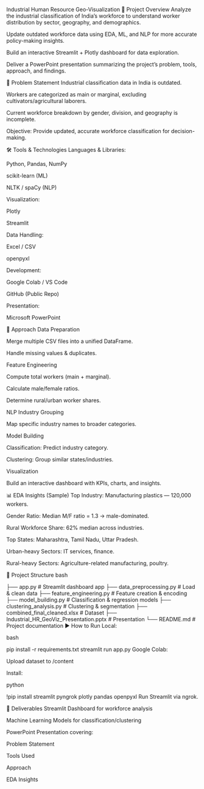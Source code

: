 Industrial Human Resource Geo-Visualization
📌 Project Overview
Analyze the industrial classification of India’s workforce to understand worker distribution by sector, geography, and demographics.

Update outdated workforce data using EDA, ML, and NLP for more accurate policy-making insights.

Build an interactive Streamlit + Plotly dashboard for data exploration.

Deliver a PowerPoint presentation summarizing the project’s problem, tools, approach, and findings.

🎯 Problem Statement
Industrial classification data in India is outdated.

Workers are categorized as main or marginal, excluding cultivators/agricultural laborers.

Current workforce breakdown by gender, division, and geography is incomplete.

Objective: Provide updated, accurate workforce classification for decision-making.

🛠 Tools & Technologies
Languages & Libraries:

Python, Pandas, NumPy

scikit-learn (ML)

NLTK / spaCy (NLP)

Visualization:

Plotly

Streamlit

Data Handling:

Excel / CSV

openpyxl

Development:

Google Colab / VS Code

GitHub (Public Repo)

Presentation:

Microsoft PowerPoint

🚀 Approach
Data Preparation

Merge multiple CSV files into a unified DataFrame.

Handle missing values & duplicates.

Feature Engineering

Compute total workers (main + marginal).

Calculate male/female ratios.

Determine rural/urban worker shares.

NLP Industry Grouping

Map specific industry names to broader categories.

Model Building

Classification: Predict industry category.

Clustering: Group similar states/industries.

Visualization

Build an interactive dashboard with KPIs, charts, and insights.

📊 EDA Insights (Sample)
Top Industry: Manufacturing plastics — 120,000 workers.

Gender Ratio: Median M/F ratio = 1.3 → male-dominated.

Rural Workforce Share: 62% median across industries.

Top States: Maharashtra, Tamil Nadu, Uttar Pradesh.

Urban-heavy Sectors: IT services, finance.

Rural-heavy Sectors: Agriculture-related manufacturing, poultry.

📂 Project Structure
bash

├── app.py                         # Streamlit dashboard app
├── data_preprocessing.py          # Load & clean data
├── feature_engineering.py         # Feature creation & encoding
├── model_building.py              # Classification & regression models
├── clustering_analysis.py         # Clustering & segmentation
├── combined_final_cleaned.xlsx    # Dataset
├── Industrial_HR_GeoViz_Presentation.pptx  # Presentation
└── README.md                      # Project documentation
▶️ How to Run
Local:

bash

pip install -r requirements.txt
streamlit run app.py
Google Colab:

Upload dataset to /content

Install:

python

!pip install streamlit pyngrok plotly pandas openpyxl
Run Streamlit via ngrok.

📜 Deliverables
Streamlit Dashboard for workforce analysis

Machine Learning Models for classification/clustering

PowerPoint Presentation covering:

Problem Statement

Tools Used

Approach

EDA Insights
